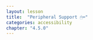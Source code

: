 ```yaml
---
layout: lesson
title:  "Peripheral Support 🖱⌨️"
categories: accessibility 
chapter: "4.5.0"
---
```



